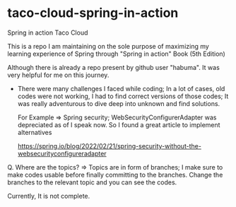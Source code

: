 # taco-cloud-spring-in-action
Spring in action Taco Cloud 


This is a repo I am maintaining on the sole purpose of maximizing my learning experience of Spring through "Spring in action" Book (5th Edition)

Although there is already a repo present by github user "habuma". It was very helpful for me on this journey.

* There were many challenges I faced while coding; In a lot of cases, old codes were not working, I had to find correct versions of those codes; 
  It was really adventurous to dive deep into unknown and find solutions.
  
  For Example => Spring security; WebSecurityConfigurerAdapter was depreciated as of I speak now. So I found a great article to implement alternatives
  
  https://spring.io/blog/2022/02/21/spring-security-without-the-websecurityconfigureradapter
  
Q. Where are the topics?
  => Topics are in form of branches; I make sure to make codes usable before finally committing to the branches. Change the branches to the relevant topic and you can        see the codes.
  
  Currently, It is not complete.
